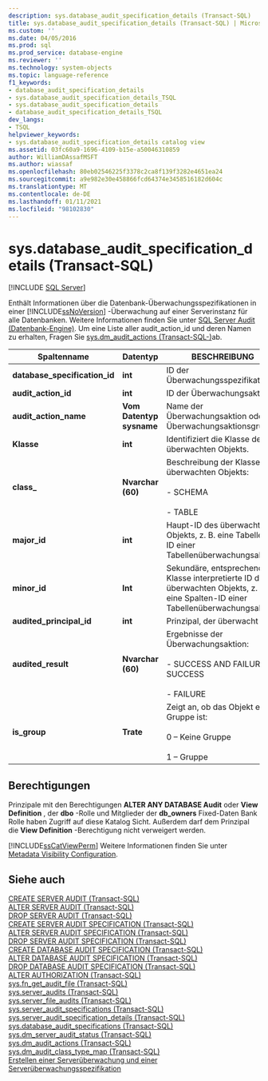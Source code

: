 ```yaml
---
description: sys.database_audit_specification_details (Transact-SQL)
title: sys.database_audit_specification_details (Transact-SQL) | Microsoft-Dokumentation
ms.custom: ''
ms.date: 04/05/2016
ms.prod: sql
ms.prod_service: database-engine
ms.reviewer: ''
ms.technology: system-objects
ms.topic: language-reference
f1_keywords:
- database_audit_specification_details
- sys.database_audit_specification_details_TSQL
- sys.database_audit_specification_details
- database_audit_specification_details_TSQL
dev_langs:
- TSQL
helpviewer_keywords:
- sys.database_audit_specification_details catalog view
ms.assetid: 03fc60a9-1696-4109-b15e-a50046310859
author: WilliamDAssafMSFT
ms.author: wiassaf
ms.openlocfilehash: 80eb02546225f3378c2ca8f139f3282e4651ea24
ms.sourcegitcommit: a9e982e30e458866fcd64374e3458516182d604c
ms.translationtype: MT
ms.contentlocale: de-DE
ms.lasthandoff: 01/11/2021
ms.locfileid: "98102830"
---
```

# <a name="sysdatabase_audit_specification_details-transact-sql"></a>sys.database_audit_specification_details (Transact-SQL)
[!INCLUDE [SQL Server](../../includes/applies-to-version/sqlserver.md)]

  Enthält Informationen über die Datenbank-Überwachungsspezifikationen in einer [!INCLUDE[ssNoVersion](../../includes/ssnoversion-md.md)] -Überwachung auf einer Serverinstanz für alle Datenbanken. Weitere Informationen finden Sie unter [SQL Server Audit &#40;Datenbank-Engine&#41;](../../relational-databases/security/auditing/sql-server-audit-database-engine.md). Um eine Liste aller audit_action_id und deren Namen zu erhalten, Fragen Sie [sys.dm_audit_actions &#40;Transact-SQL-&#41;](../../relational-databases/system-dynamic-management-views/sys-dm-audit-actions-transact-sql.md)ab.  
  
|Spaltenname|Datentyp|BESCHREIBUNG|  
|-----------------|---------------|-----------------|  
|**database_specification_id**|**int**|ID der Überwachungsspezifikation.|  
|**audit_action_id**|**int**|ID der Überwachungsaktion.|  
|**audit_action_name**|**Vom Datentyp sysname**|Name der Überwachungsaktion oder Überwachungsaktionsgruppe|  
|**Klasse**|**int**|Identifiziert die Klasse des überwachten Objekts.|  
|**class_**|**Nvarchar (60)**|Beschreibung der Klasse des überwachten Objekts:<br /><br /> - SCHEMA<br /><br /> - TABLE|  
|**major_id**|**int**|Haupt-ID des überwachten Objekts, z. B. eine Tabellen-ID einer Tabellenüberwachungsaktion.|  
|**minor_id**|**Int**|Sekundäre, entsprechend der Klasse interpretierte ID des überwachten Objekts, z. B. eine Spalten-ID einer Tabellenüberwachungsaktion.|  
|**audited_principal_id**|**int**|Prinzipal, der überwacht wird.|  
|**audited_result**|**Nvarchar (60)**|Ergebnisse der Überwachungsaktion:<br /><br /> - SUCCESS AND FAILURE - SUCCESS<br /><br /> - FAILURE|  
|**is_group**|**Trate**|Zeigt an, ob das Objekt eine Gruppe ist:<br /><br /> 0 – Keine Gruppe<br /><br /> 1 – Gruppe|  
  
## <a name="permissions"></a>Berechtigungen  
 Prinzipale mit den Berechtigungen **ALTER ANY DATABASE Audit** oder **View Definition** , der **dbo** -Rolle und Mitglieder der **db_owners** Fixed-Daten Bank Rolle haben Zugriff auf diese Katalog Sicht. Außerdem darf dem Prinzipal die **View Definition** -Berechtigung nicht verweigert werden.  
  
 [!INCLUDE[ssCatViewPerm](../../includes/sscatviewperm-md.md)] Weitere Informationen finden Sie unter [Metadata Visibility Configuration](../../relational-databases/security/metadata-visibility-configuration.md).  
  
## <a name="see-also"></a>Siehe auch  
 [CREATE SERVER AUDIT &#40;Transact-SQL&#41;](../../t-sql/statements/create-server-audit-transact-sql.md)   
 [ALTER SERVER AUDIT &#40;Transact-SQL&#41;](../../t-sql/statements/alter-server-audit-transact-sql.md)   
 [DROP SERVER AUDIT &#40;Transact-SQL&#41;](../../t-sql/statements/drop-server-audit-transact-sql.md)   
 [CREATE SERVER AUDIT SPECIFICATION &#40;Transact-SQL&#41;](../../t-sql/statements/create-server-audit-specification-transact-sql.md)   
 [ALTER SERVER AUDIT SPECIFICATION &#40;Transact-SQL&#41;](../../t-sql/statements/alter-server-audit-specification-transact-sql.md)   
 [DROP SERVER AUDIT SPECIFICATION &#40;Transact-SQL&#41;](../../t-sql/statements/drop-server-audit-specification-transact-sql.md)   
 [CREATE DATABASE AUDIT SPECIFICATION &#40;Transact-SQL&#41;](../../t-sql/statements/create-database-audit-specification-transact-sql.md)   
 [ALTER DATABASE AUDIT SPECIFICATION &#40;Transact-SQL&#41;](../../t-sql/statements/alter-database-audit-specification-transact-sql.md)   
 [DROP DATABASE AUDIT SPECIFICATION &#40;Transact-SQL&#41;](../../t-sql/statements/drop-database-audit-specification-transact-sql.md)   
 [ALTER AUTHORIZATION &#40;Transact-SQL&#41;](../../t-sql/statements/alter-authorization-transact-sql.md)   
 [sys.fn_get_audit_file &#40;Transact-SQL&#41;](../../relational-databases/system-functions/sys-fn-get-audit-file-transact-sql.md)   
 [sys.server_audits &#40;Transact-SQL&#41;](../../relational-databases/system-catalog-views/sys-server-audits-transact-sql.md)   
 [sys.server_file_audits &#40;Transact-SQL&#41;](../../relational-databases/system-catalog-views/sys-server-file-audits-transact-sql.md)   
 [sys.server_audit_specifications &#40;Transact-SQL&#41;](../../relational-databases/system-catalog-views/sys-server-audit-specifications-transact-sql.md)   
 [sys.server_audit_specification_details &#40;Transact-SQL&#41;](../../relational-databases/system-catalog-views/sys-server-audit-specification-details-transact-sql.md)   
 [sys.database_audit_specifications &#40;Transact-SQL&#41;](../../relational-databases/system-catalog-views/sys-database-audit-specifications-transact-sql.md)   
 [sys.dm_server_audit_status &#40;Transact-SQL&#41;](../../relational-databases/system-dynamic-management-views/sys-dm-server-audit-status-transact-sql.md)   
 [sys.dm_audit_actions &#40;Transact-SQL&#41;](../../relational-databases/system-dynamic-management-views/sys-dm-audit-actions-transact-sql.md)   
 [sys.dm_audit_class_type_map &#40;Transact-SQL&#41;](../../relational-databases/system-dynamic-management-views/sys-dm-audit-class-type-map-transact-sql.md)   
 [Erstellen einer Serverüberwachung und einer Serverüberwachungsspezifikation](../../relational-databases/security/auditing/create-a-server-audit-and-server-audit-specification.md)  
  
  
